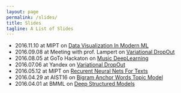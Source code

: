 ```yaml
---
layout: page
permalink: /slides/
title: Slides
tagline: A List of Slides
---
```


- 2016.11.10 at MIPT on [Data Visualization In Modern ML](2016.11.10_DataVisualizationInModernML/data_viz.pdf)
- 2016.09.08 at Meeting with prof. Lampert on [Variational DropOut](2016.09.08_VDLtoLampert/variation_deep_learning.pdf)
- 2016.08.05 at GoTo Hackaton on [Music DeepLearning](2016.08.05_MusicDeepLearning/deep_nn_for_music.pdf)
- 2016.07.06 at Yandex on [Variational DropOut](2016.07.06_VariationalDropOut/variation_dropout.pdf)
- 2016.05.12 at MIPT on [Recurent Neural Nets For Texts](2016.05.12_RecurentNeuralNetsForTexts/recurent_nn_for_texts.pdf)
- 2016.04.29 at AIST16 on [Bigram Anchor Words Topic Model](2016.04.29_BigramAnchorWordsTopicModel/deep_structured_models.pdf)
- 2016.04.01 at BMML on [Deep Structured Models](2016.04.01_DeepStructuredModels/deep_structured_models.pdf)
